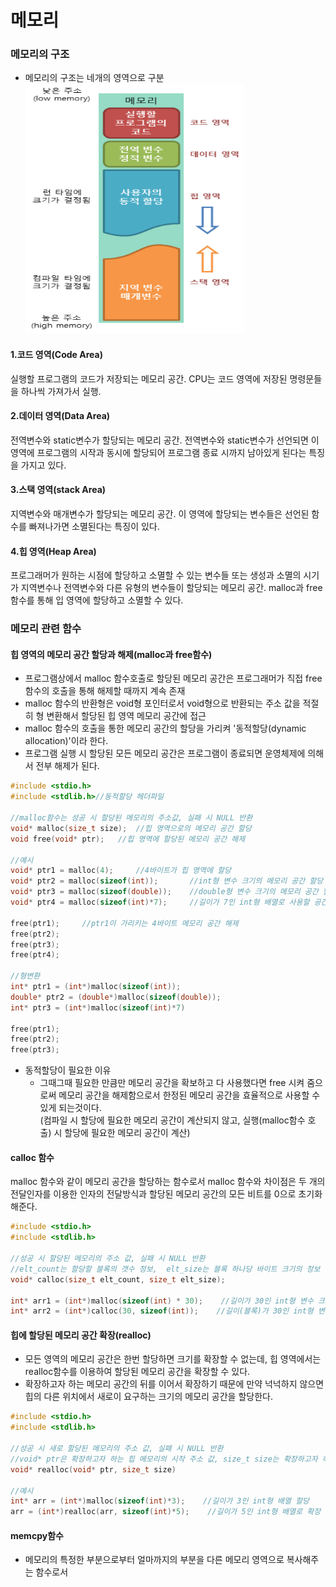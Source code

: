 메모리
===
### 메모리의 구조
* 메모리의 구조는 네개의 영역으로 구분<br/>
<img src="https://github.com/YouAndMeToo3323/TIL/blob/main/C/image/%EB%A9%94%EB%AA%A8%EB%A6%AC_%EA%B5%AC%EC%A1%B0.png" width="350px" height="400px" title="메모리 구조"></img>


#### 1.코드 영역(Code Area)
실행할 프로그램의 코드가 저장되는 메모리 공간. CPU는 코드 영역에 저장된 명령문들을 하나씩 가져가서 실행.

#### 2.데이터 영역(Data Area)
전역변수와 static변수가 할당되는 메모리 공간. 전역변수와 static변수가 선언되면 이 영역에 프로그램의 시작과 동시에 할당되어 프로그램 종료 시까지 남아있게 된다는 특징을 가지고 있다.

#### 3.스택 영역(stack Area)
지역변수와 매개변수가 할당되는 메모리 공간. 이 영역에 할당되는 변수들은 선언된 함수를 빠져나가면 소멸된다는 특징이 있다.

#### 4.힙 영역(Heap Area)
프로그래머가 원하는 시점에 할당하고 소멸할 수 있는 변수들 또는 생성과 소멸의 시기가 지역변수나 전역변수와 다른 유형의 변수들이 할당되는 메모리 공간. malloc과 free함수를 통해 입 영역에 할당하고 소멸할 수 있다.

### 메모리 관련 함수

#### 힙 영역의 메모리 공간 할당과 해제(malloc과 free함수)
* 프로그램상에서 malloc 함수호출로 할당된 메모리 공간은 프로그래머가 직접 free 함수의 호출을 통해 해제할 때까지 계속 존재
* malloc 함수의 반환형은 void형 포인터로서 void형으로 반환되는 주소 값을 적절히 형 변환해서 할당된 힙 영역 메모리 공간에 접근
* malloc 함수의 호출을 통한 메모리 공간의 할당을 가리켜 '동적할당(dynamic allocation)'이라 한다.
* 프로그램 실행 시 할당된 모든 메모리 공간은 프로그램이 종료되면 운영체제에 의해서 전부 해제가 된다.
    
```cpp
#include <stdio.h>
#include <stdlib.h>//동적할당 헤더파일

//malloc함수는 성공 시 할당된 메모리의 주소값, 실패 시 NULL 반환
void* malloc(size_t size);	//힙 영역으로의 메모리 공간 할당
void free(void* ptr);	//힙 영역에 할당된 메모리 공간 해제

//예시
void* ptr1 = malloc(4);		//4바이트가 힙 영역에 할당
void* ptr2 = malloc(sizeof(int));		//int형 변수 크기의 메모리 공간 할당
void* ptr3 = malloc(sizeof(double));	//double형 변수 크기의 메모리 공간 할당
void* ptr4 = malloc(sizeof(int)*7);		//길이가 7인 int형 배열로 사용할 공간 마련

free(ptr1);		//ptr1이 가리키는 4바이트 메모리 공간 해제
free(ptr2);
free(ptr3);
free(ptr4);

//형변환
int* ptr1 = (int*)malloc(sizeof(int));
double* ptr2 = (double*)malloc(sizeof(double));
int* ptr3 = (int*)malloc(sizeof(int)*7)

free(ptr1);
free(ptr2);
free(ptr3);
```

* 동적할당이 필요한 이유
  * 그때그때 필요한 만큼만 메모리 공간을 확보하고 다 사용했다면 free 시켜 줌으로써 메모리 공간을 해제함으로서 한정된 메모리 공간을 효율적으로 사용할 수 있게 되는것이다.<br/>(컴파일 시 할당에 필요한 메모리 공간이 계산되지 않고, 실행(malloc함수 호출) 시 할당에 필요한 메모리 공간이 계산)

#### calloc 함수
malloc 함수와 같이 메모리 공간을 할당하는 함수로서 malloc 함수와 차이점은 두 개의 전달인자를 이용한 인자의 전달방식과 할당된 메모리 공간의 모든 비트를 0으로 초기화해준다.

```cpp
#include <stdio.h>
#include <stdlib.h>

//성공 시 할당된 메모리의 주소 값, 실패 시 NULL 반환
//elt_count는 할당할 블록의 갯수 정보,  elt_size는 블록 하나당 바이트 크기의 정보
void* calloc(size_t elt_count, size_t elt_size);

int* arr1 = (int*)malloc(sizeof(int) * 30);    //길이가 30인 int형 변수 크기(4바이트)의 메모리 공간 할당
int* arr2 = (int*)calloc(30, sizeof(int));    //길이(블록)가 30인 int형 변수 크기(4바이트)의 메모리 공간 할당
```

#### 힙에 할당된 메모리 공간 확장(realloc)
* 모든 영역의 메모리 공간은 한번 할당하면 크기를 확장할 수 없는데, 힙 영역에서는 realloc함수를 이용하여 할당된 메모리 공간을 확장할 수 있다.
* 확장하고자 하는 메모리 공간의 뒤를 이어서 확장하기 때문에 만약 넉넉하지 않으면 힙의 다른 위치에서 새로이 요구하는 크기의 메모리 공간을 할당한다.

```cpp
#include <stdio.h>
#include <stdlib.h>

//성공 시 새로 할당된 메모리의 주소 값, 실패 시 NULL 반환
//void* ptr은 확장하고자 하는 힙 메모리의 시작 주소 값, size_t size는 확장하고자 하는 메모리의 전체 크기
void* realloc(void* ptr, size_t size)

//예시
int* arr = (int*)malloc(sizeof(int)*3);    //길이가 3인 int형 배열 할당
arr = (int*)realloc(arr, sizeof(int)*5);    //길이가 5인 int형 배열로 확장
```

#### memcpy함수
* 메모리의 특정한 부분으로부터 얼마까지의 부분을 다른 메모리 영역으로 복사해주는 함수로서

